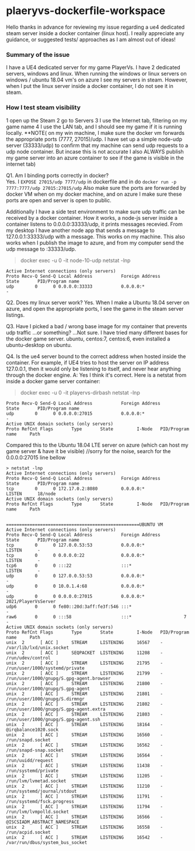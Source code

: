 # plaeryvs-dockerfile-workspace
Hello thanks in advance for reviewing my issue regarding a ue4 dedicated steam server inside a docker container (linux host).  I really appreciate any guidance, or suggested tests/ approaches as I am almost out of ideas!

### Summary of the issue
I have a UE4 dedicated server for my game PlayerVs.  I have 2 dedicated servers, windows and linux.  When running the windows or linux servers on windows / ubuntu 18.04 vm's on azure I see my servers in steam.  However, when I put the linux server inside a docker container, I do not see it in steam.

### How I test steam visibility
1 open up the Steam 
2 go to Servers 
3 I use the Internet tab, filtering on my game name
4 I use the LAN tab, and I should see my game if it is running locally.  **NOTE( on my win machine, I make sure the docker vm forwards the appropriate ports (7777, 27015)/udp.  I have set up a simple node-udp server (33333/udp) to confirm that my machine can send udp requests to a udp node container. But incase this is not accurate I also ALWAYS publish my game server into an azure container to see if the game is visible in the internet tab)

Q1.  Am I binding ports correctly in docker?  
Yes.  I `EXPOSE 27015/udp 7777/udp` in dockerfile and in do `docker run -p 7777:7777/udp 27015:27015/udp` Also make sure the ports are forwarded by docker VM when on my docker machine, and on azure I make sure these ports are open and server is open to public.  
 
Additionally I have a side test environment to make sure udp traffic can be received by a docker container.  How it works, a node-js server inside a container listens to 0.0.0.0:33333/udp, it prints messages recevied. From my desktop I have another node app that sends a message to 127.0.0.1:33333/udp with a message.  This works on my machine.  This also works when I publish the image to azure, and from my computer send the udp message to <IP OF CONTAINER>:33333/udp.

> docker exec -u 0 -it node-10-udp
> netstat -lnp
```
Active Internet connections (only servers)
Proto Recv-Q Send-Q Local Address           Foreign Address         State       PID/Program name
udp        0      0 0.0.0.0:33333           0.0.0.0:*                           -
```

Q2.  Does my linux server work?
Yes.  When I make a Ubuntu 18.04 server on azure, and open the appropriate ports, I see the game in the steam server listings.

Q3.  Have I picked a bad / wrong base image for my container that prevents udp traffic ...or something?
...Not sure.  I have tried many different bases for the docker game server.  ubuntu, centos:7, centos:6, even installed a ubuntu-desktop on ubuntu.

Q4.  Is the ue4 server bound to the correct address when hosted inside the container. For example, if UE4 tries to host the server on IP address 127.0.0.1, then it would only be listening to itself, and never hear anything through the docker engine.
A: Yes I think it's correct.  Here is a netstat from inside a docker game server container:

> docker exec -u 0 -it playervs-dirbash
> netstat -lnp
```
Proto Recv-Q Send-Q Local Address           Foreign Address         State       PID/Program name
udp        0      0 0.0.0.0:27015           0.0.0.0:*                           -
Active UNIX domain sockets (only servers)
Proto RefCnt Flags       Type       State         I-Node   PID/Program name     Path
```

Compared this to the Ubuntu 18.04 LTE server on azure (which can host my game server & have it be visible)
//sorry for the noise, search for the 0.0.0.0:27015 line bellow
```
> netstat -lnp
Active Internet connections (only servers)
Proto Recv-Q Send-Q Local Address           Foreign Address         State       PID/Program name
tcp        0      0 172.17.0.2:8080         0.0.0.0:*               LISTEN      18/node
Active UNIX domain sockets (only servers)
Proto RefCnt Flags       Type       State         I-Node   PID/Program name     Path


===================================================UBUNTU VM
Active Internet connections (only servers)
Proto Recv-Q Send-Q Local Address           Foreign Address         State       PID/Program name
tcp        0      0 127.0.0.53:53           0.0.0.0:*               LISTEN      -
tcp        0      0 0.0.0.0:22              0.0.0.0:*               LISTEN      -
tcp6       0      0 :::22                   :::*                    LISTEN      -
udp        0      0 127.0.0.53:53           0.0.0.0:*                           -
udp        0      0 10.0.1.4:68             0.0.0.0:*                           -
udp        0      0 0.0.0.0:27015           0.0.0.0:*                           2021/PlayerVsServer
udp6       0      0 fe80::20d:3aff:fe3f:546 :::*                                -
raw6       0      0 :::58                   :::*                    7           -
Active UNIX domain sockets (only servers)
Proto RefCnt Flags       Type       State         I-Node   PID/Program name     Path
unix  2      [ ACC ]     STREAM     LISTENING     16567    -                    /var/lib/lxd/unix.socket
unix  2      [ ACC ]     SEQPACKET  LISTENING     11208    -                    /run/udev/control
unix  2      [ ACC ]     STREAM     LISTENING     21795    -                    /run/user/1000/systemd/private
unix  2      [ ACC ]     STREAM     LISTENING     21799    -                    /run/user/1000/gnupg/S.gpg-agent.browser
unix  2      [ ACC ]     STREAM     LISTENING     21800    -                    /run/user/1000/gnupg/S.gpg-agent
unix  2      [ ACC ]     STREAM     LISTENING     21801    -                    /run/user/1000/gnupg/S.dirmngr
unix  2      [ ACC ]     STREAM     LISTENING     21802    -                    /run/user/1000/gnupg/S.gpg-agent.extra
unix  2      [ ACC ]     STREAM     LISTENING     21803    -                    /run/user/1000/gnupg/S.gpg-agent.ssh
unix  2      [ ACC ]     STREAM     LISTENING     18164    -                    @irqbalance1020.sock
unix  2      [ ACC ]     STREAM     LISTENING     16560    -                    /run/snapd.socket
unix  2      [ ACC ]     STREAM     LISTENING     16562    -                    /run/snapd-snap.socket
unix  2      [ ACC ]     STREAM     LISTENING     16564    -                    /run/uuidd/request
unix  2      [ ACC ]     STREAM     LISTENING     11438    -                    /run/systemd/private
unix  2      [ ACC ]     STREAM     LISTENING     11205    -                    /run/lvm/lvmetad.socket
unix  2      [ ACC ]     STREAM     LISTENING     11210    -                    /run/systemd/journal/stdout
unix  2      [ ACC ]     STREAM     LISTENING     11791    -                    /run/systemd/fsck.progress
unix  2      [ ACC ]     STREAM     LISTENING     11794    -                    /run/lvm/lvmpolld.socket
unix  2      [ ACC ]     STREAM     LISTENING     16566    -                    @ISCSIADM_ABSTRACT_NAMESPACE
unix  2      [ ACC ]     STREAM     LISTENING     16558    -                    /run/acpid.socket
unix  2      [ ACC ]     STREAM     LISTENING     16542    -                    /var/run/dbus/system_bus_socket
```

